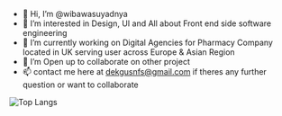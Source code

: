 - 👋 Hi, I’m @wibawasuyadnya
- 👀 I’m interested in Design, UI and All about Front end side software engineering
- 🌱 I’m currently working on Digital Agencies for Pharmacy Company located in UK serving user across Europe & Asian Region
- 💞️ I’m Open up to collaborate on other project
- 📫 contact me here at <a target="_blank" href="mailto:dekgusnfs@gmail.com"> dekgusnfs@gmail.com </a> if theres any further question or want to collaborate

<!---
wibawasuyadnya/wibawasuyadnya is a ✨ special ✨ repository because its `README.md` (this file) appears on your GitHub profile.
You can click the Preview link to take a look at your changes.
--->
  
![Top Langs](https://github-readme-stats.vercel.app/api/top-langs/?username=wibawasuyadnya&layout=compact) 
  
